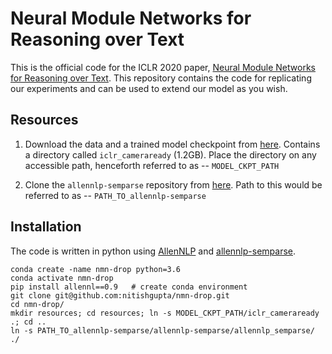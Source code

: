 # Neural Module Networks for Reasoning over Text

This is the official code for the ICLR 2020 paper, [Neural Module Networks for Reasoning over Text](https://arxiv.org/abs/1912.04971).
This repository contains the code for replicating our experiments and can be used to extend our model as you wish.

## Resources
1. Download the data and a trained model checkpoint from [here](https://drive.google.com/drive/folders/1ZPnQqQHBrWXEF4z3yTK5wL5sCI8gG98T?usp=sharing).
Contains a directory called `iclr_cameraready` (1.2GB).
 Place the directory on any accessible path, henceforth referred to as -- `MODEL_CKPT_PATH`
 
2. Clone the `allennlp-semparse` repository from [here](https://github.com/allenai/allennlp-semparse).
Path to this would be referred to as -- `PATH_TO_allennlp-semparse`


## Installation
The code is written in python using [AllenNLP](https://github.com/allenai/allennlp) and
[allennlp-semparse](https://github.com/allenai/allennlp-semparse).

```
conda create -name nmn-drop python=3.6 
conda activate nmn-drop
pip install allennl==0.9   # create conda environment 
git clone git@github.com:nitishgupta/nmn-drop.git
cd nmn-drop/
mkdir resources; cd resources; ln -s MODEL_CKPT_PATH/iclr_cameraready .; cd ..    
ln -s PATH_TO_allennlp-semparse/allennlp-semparse/allennlp_semparse/ ./ 
```


